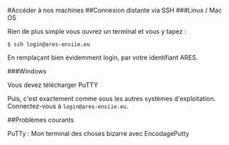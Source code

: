 #Accéder à nos machines
##Connexion distante via SSH
###Linux / Mac OS

Rien de plus simple vous ouvrez un terminal et vous y tapez :

	$ ssh login@ares-ensiie.eu

En remplaçant bien évidemment login, par votre identifiant ARES.

###Windows

Vous devez télécharger PuTTY

Puis, c'est exactement comme sous les autres systèmes d'exploitation. Connectez-vous à `login@ares-ensiie.eu`.

##Problèmes courants

PuTTy : Mon terminal des choses bizarre avec EncodagePutty
